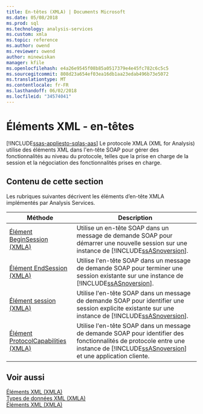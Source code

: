 ```yaml
---
title: En-têtes (XMLA) | Documents Microsoft
ms.date: 05/08/2018
ms.prod: sql
ms.technology: analysis-services
ms.custom: xmla
ms.topic: reference
ms.author: owend
ms.reviewer: owend
author: minewiskan
manager: kfile
ms.openlocfilehash: e4a26e9545f08b85a0517379e4e45fc782c6c5c5
ms.sourcegitcommit: 808d23a654ef03ea16db1aa23edab496b73e5072
ms.translationtype: MT
ms.contentlocale: fr-FR
ms.lasthandoff: 06/02/2018
ms.locfileid: "34574041"
---
```

# <a name="xml-elements---headers"></a>Éléments XML - en-têtes
[!INCLUDE[ssas-appliesto-sqlas-aas](../../../includes/ssas-appliesto-sqlas-aas.md)]
  Le protocole XMLA (XML for Analysis) utilise des éléments XML dans l'en-tête SOAP pour gérer des fonctionnalités au niveau du protocole, telles que la prise en charge de la session et la négociation des fonctionnalités prises en charge.  
  
## <a name="in-this-section"></a>Contenu de cette section  
 Les rubriques suivantes décrivent les éléments d’en-tête XMLA implémentés par Analysis Services.  
  
|Méthode|Description|  
|------------|-----------------|  
|[Élément BeginSession &#40;XMLA&#41;](../../../analysis-services/xmla/xml-elements-headers/beginsession-element-xmla.md)|Utilise un en-tête SOAP dans un message de demande SOAP pour démarrer une nouvelle session sur une instance de [!INCLUDE[ssASnoversion](../../../includes/ssasnoversion-md.md)].|  
|[Élément EndSession &#40;XMLA&#41;](../../../analysis-services/xmla/xml-elements-headers/endsession-element-xmla.md)|Utilise l'en-tête SOAP dans un message de demande SOAP pour terminer une session existante sur une instance de [!INCLUDE[ssASnoversion](../../../includes/ssasnoversion-md.md)].|  
|[Élément session &#40;XMLA&#41;](../../../analysis-services/xmla/xml-elements-headers/session-element-xmla.md)|Utilise l'en-tête SOAP dans un message de demande SOAP pour identifier une session explicite existante sur une instance de [!INCLUDE[ssASnoversion](../../../includes/ssasnoversion-md.md)].|  
|[Élément ProtocolCapabilities &#40;XMLA&#41;](../../../analysis-services/xmla/xml-elements-headers/protocolcapabilities-element-xmla.md)|Utilise l'en-tête SOAP dans un message de demande SOAP pour identifier des fonctionnalités de protocole entre une instance de [!INCLUDE[ssASnoversion](../../../includes/ssasnoversion-md.md)] et une application cliente.|  
  
## <a name="see-also"></a>Voir aussi
 [Éléments XML &#40;XMLA&#41;](http://msdn.microsoft.com/library/40ab2360-efb6-4ba6-bf23-e84964e51008)   
 [Types de données XML &#40;XMLA&#41;](../../../analysis-services/xmla/xml-data-types/xml-data-types-xmla.md)   
 [Éléments XML &#40;XMLA&#41;](http://msdn.microsoft.com/library/40ab2360-efb6-4ba6-bf23-e84964e51008)  
  
  
